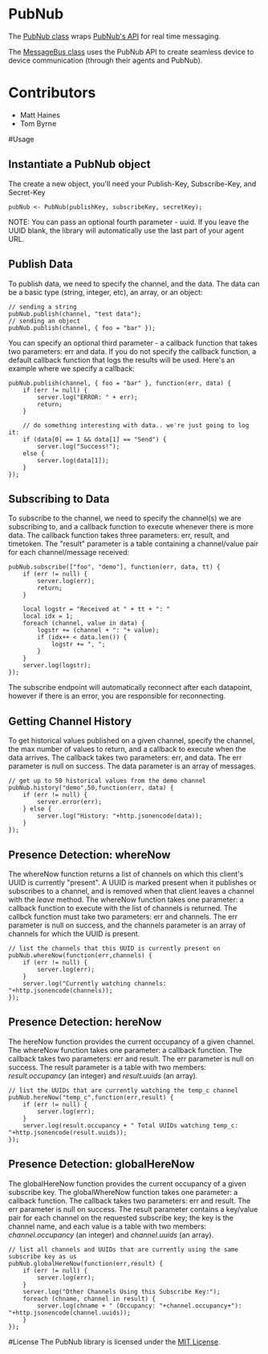 # PubNub
The [PubNub class](./PubNub.class.nut) wraps [PubNub's API](http://www.pubnub.com/) for real time messaging.

The [MessageBus class](./MessageBus) uses the PubNub API to create seamless device to device communication (through their agents and PubNub).

# Contributors
- Matt Haines
- Tom Byrne

#Usage
## Instantiate a PubNub object
The create a new object, you'll need your Publish-Key, Subscribe-Key, and Secret-Key

```squirrel
pubNub <- PubNub(publishKey, subscribeKey, secretKey);
```

NOTE: You can pass an optional fourth parameter - uuid. If you leave the UUID blank, the library will automatically use the last part of your agent URL.

## Publish Data
To publish data, we need to specify the channel, and the data. The data can be a basic type (string, integer, etc), an array, or an object:

```squirrel
// sending a string
pubNub.publish(channel, "test data");
// sending an object
pubNub.publish(channel, { foo = "bar" });
```

You can specify an optional third parameter - a callback function that takes two parameters: err and data. If you do not specify the callback function, a default callback function that logs the results will be used. Here's an example where we specify a callback:

```squirrel
pubNub.publish(channel, { foo = "bar" }, function(err, data) {
	if (err != null) {
		server.log("ERROR: " + err);
		return;
	}

	// do something interesting with data.. we're just going to log it:
	if (data[0] == 1 && data[1] == "Send") {
		server.log("Success!");
	else {
		server.log(data[1]);
	}
});
```

## Subscribing to Data
To subscribe to the channel, we need to specify the channel(s) we are subscribing to, and a callback function to execute whenever there is more data. The callback function takes three parameters: err, result, and timetoken. The "result" parameter is a table containing a channel/value pair for each channel/message received:

```squirrel
pubNub.subscribe(["foo", "demo"], function(err, data, tt) {
    if (err != null) {
        server.log(err);
        return;
    }

    local logstr = "Received at " + tt + ": "
    local idx = 1;
    foreach (channel, value in data) {
        logstr += (channel + ": "+ value);
        if (idx++ < data.len()) {
            logstr += ", ";
        }
    }
    server.log(logstr);
});
```

The subscribe endpoint will automatically reconnect after each datapoint, however if there is an error, you are responsible for reconnecting.

## Getting Channel History
To get historical values published on a given channel, specify the channel, the max number of values to return, and a callback to execute when the data arrives. The callback takes two parameters: err, and data. The err parameter is null on success. The data parameter is an array of messages.

```squirrel
// get up to 50 historical values from the demo channel
pubNub.history("demo",50,function(err, data) {
    if (err != null) {
        server.error(err);
    } else {
        server.log("History: "+http.jsonencode(data));
    }
});
```

## Presence Detection: whereNow
The whereNow function returns a list of channels on which this client's UUID is currently "present". A UUID is marked present when it publishes or subscribes to a channel, and is removed when that client leaves a channel with the *leave* method. The whereNow function takes one parameter: a callback function to execute with the list of channels is returned. The callbck function must take two parameters: err and channels. The err parameter is null on success, and the channels parameter is an array of channels for which the UUID is present.

```squirrel
// list the channels that this UUID is currently present on
pubNub.whereNow(function(err,channels) {
    if (err != null) {
        server.log(err);
    }
    server.log("Currently watching channels: "+http.jsonencode(channels));
});
```

## Presence Detection: hereNow
The hereNow function provides the current occupancy of a given channel. The whereNow function takes one parameter: a callback function. The callback takes two parameters: err and result. The err parameter is null on success. The result parameter is a table with two members: *result.occupancy* (an integer) and *result.uuids* (an array).

```squirrel
// list the UUIDs that are currently watching the temp_c channel
pubNub.hereNow("temp_c",function(err,result) {
    if (err != null) {
        server.log(err);
    }
    server.log(result.occupancy + " Total UUIDs watching temp_c: "+http.jsonencode(result.uuids));
});
```

## Presence Detection: globalHereNow
The globalHereNow function provides the current occupancy of a given subscribe key. The globalWhereNow function takes one parameter: a callback function. The callback takes two parameters: err and result. The err parameter is null on success. The result parameter contains a key/value pair for each channel on the requested subscribe key; the key is the channel name, and each value is a table with two members: *channel.occupancy* (an integer) and *channel.uuids* (an array).

```squirrel
// list all channels and UUIDs that are currently using the same subscribe key as us
pubNub.globalHereNow(function(err,result) {
    if (err != null) {
        server.log(err);
    }
    server.log("Other Channels Using this Subscribe Key:");
    foreach (chname, channel in result) {
        server.log(chname + " (Occupancy: "+channel.occupancy+"): "+http.jsonencode(channel.uuids));
    }
});
```

#License
The PubNub library is licensed under the [MIT License](./LICENSE).
